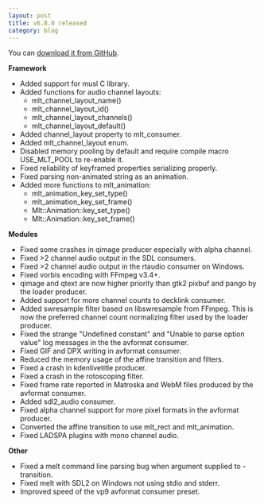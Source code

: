 ```yaml
---
layout: post
title: v6.8.0 released
category: blog
---
```

You can [download it from GitHub](https://github.com/mltframework/mlt/releases/tag/v6.8.0).

**Framework**

  * Added support for musl C library.
  * Added functions for audio channel layouts:
    - mlt_channel_layout_name()
    - mlt_channel_layout_id()
    - mlt_channel_layout_channels()
    - mlt_channel_layout_default()
  * Added channel_layout property to mlt_consumer.
  * Added mlt_channel_layout enum.
  * Disabled memory pooling by default and require compile macro USE_MLT_POOL
    to re-enable it.
  * Fixed reliability of keyframed properties serializing properly.
  * Fixed parsing non-animated string as an animation.
  * Added more functions to mlt_animation:
    - mlt_animation_key_set_type()
    - mlt_animation_key_set_frame()
    - Mlt::Animation::key_set_type()
    - Mlt::Animation::key_set_frame()

**Modules**

  * Fixed some crashes in qimage producer especially with alpha channel.
  * Fixed >2 channel audio output in the SDL consumers.
  * Fixed >2 channel audio output in the rtaudio consumer on Windows.
  * Fixed vorbis encoding with FFmpeg v3.4+.
  * qimage and qtext are now higher priority than gtk2 pixbuf and pango by the
    loader producer.
  * Added support for more channel counts to decklink consumer.
  * Added swresample filter based on libswresample from FFmpeg. This is now
    the preferred channel count normalizing filter used by the loader producer.
  * Fixed the strange "Undefined constant" and "Unable to parse option value"
    log messages in the the avformat consumer.
  * Fixed GIF and DPX writing in avformat consumer.
  * Reduced the memory usage of the affine transition and filters.
  * Fixed a crash in kdenlivetitle producer.
  * Fixed a crash in the rotoscoping filter.
  * Fixed frame rate reported in Matroska and WebM files produced by the
    avformat consumer.
  * Added sdl2_audio consumer.
  * Fixed alpha channel support for more pixel formats in the avformat producer.
  * Converted the affine transition to use mlt_rect and mlt_animation.
  * Fixed LADSPA plugins with mono channel audio.

**Other**

  * Fixed a melt command line parsing bug when argument supplied to -transition.
  * Fixed melt with SDL2 on Windows not using stdio and stderr.
  * Improved speed of the vp9 avformat consumer preset.
